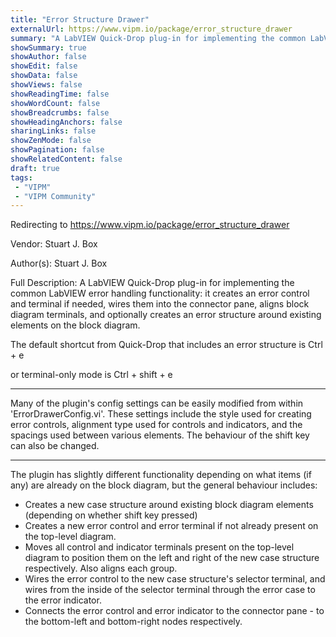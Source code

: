 ```yaml
---
title: "Error Structure Drawer"
externalUrl: https://www.vipm.io/package/error_structure_drawer
summary: "A LabVIEW Quick-Drop plug-in for implementing the common LabVIEW error handling functionality: it creates an error control and terminal if needed, wires them into the connector pane, aligns block diagram terminals, and optionally creates an error structure around existing elements on the block diagram."
showSummary: true
showAuthor: false
showEdit: false
showData: false
showViews: false
showReadingTime: false
showWordCount: false
showBreadcrumbs: false
showHeadingAnchors: false
sharingLinks: false
showZenMode: false
showPagination: false
showRelatedContent: false
draft: true
tags:
 - "VIPM"
 - "VIPM Community"
---
```


Redirecting to https://www.vipm.io/package/error_structure_drawer

Vendor: Stuart J. Box

Author(s): Stuart J. Box
 
Full Description:
A LabVIEW Quick-Drop plug-in for implementing the common LabVIEW error handling functionality: it creates an error control and terminal if needed, wires them into the connector pane, aligns block diagram terminals, and optionally creates an error structure around existing elements on the block diagram.

The default shortcut from Quick-Drop that includes an error structure is
Ctrl + e

or terminal-only mode is
Ctrl + shift + e

-----------------------------------------------------------------------------------

Many of the plugin's config settings can be easily modified from within 'ErrorDrawerConfig.vi'. These settings include the style used for creating error controls, alignment type used for controls and indicators, and the spacings used between various elements. The behaviour of the shift key can also be changed.

-----------------------------------------------------------------------------------

The plugin has slightly different functionality depending on what items (if any) are already on the block diagram, but the general behaviour includes:

- Creates a new case structure around existing block diagram elements (depending on whether shift key pressed)
- Creates a new error control and error terminal if not already present on the top-level diagram.
- Moves all control and indicator terminals present on the top-level diagram to position them on the left and right of the new case structure respectively. Also aligns each group.
- Wires the error control to the new case structure's selector terminal, and wires from the inside of the selector terminal through the error case to the error indicator.
- Connects the error control and error indicator to the connector pane - to the bottom-left and bottom-right nodes respectively.